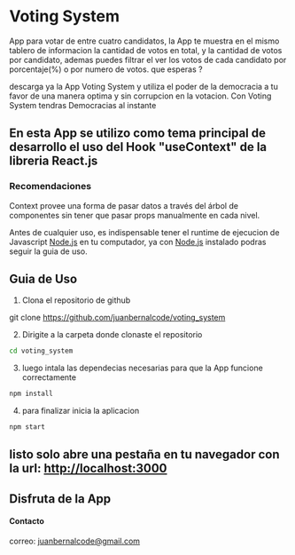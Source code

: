# Voting System
App para votar de entre cuatro candidatos, la App te muestra en el mismo tablero de informacion la cantidad de votos
en total, y la cantidad de votos por candidato, ademas puedes filtrar el ver los votos de cada candidato por porcentaje(%) o por numero de votos.
que esperas ?

descarga ya la App Voting System y utiliza el poder de la democracia a tu favor de una manera optima y sin corrupcion en la votacion.
Con Voting System tendras Democracias al instante


## En esta App se utilizo como tema principal de desarrollo el uso del Hook "useContext" de la libreria React.js

### Recomendaciones
Context provee una forma de pasar datos a través del árbol de componentes sin tener que pasar props manualmente en cada nivel.

Antes de cualquier uso, es indispensable tener el runtime de ejecucion de Javascript [Node.js](https://nodejs.org/es/) en tu computador, ya con [Node.js](https://nodejs.org/es/) instalado podras seguir la guia de uso.

## Guia de Uso 

1) Clona el repositorio  de github


git clone https://github.com/juanbernalcode/voting_system


2) Dirigite a la carpeta donde clonaste el repositorio

```sh
cd voting_system
```

3) luego intala las dependecias necesarias para que la App funcione correctamente
```sh
npm install
```

4) para finalizar inicia la aplicacion
```sh
npm start
```

## listo solo abre una pestaña en tu navegador con la url: [http://localhost:3000](http://localhost:3000)

## Disfruta de la App





#### Contacto
correo: juanbernalcode@gmail.com




